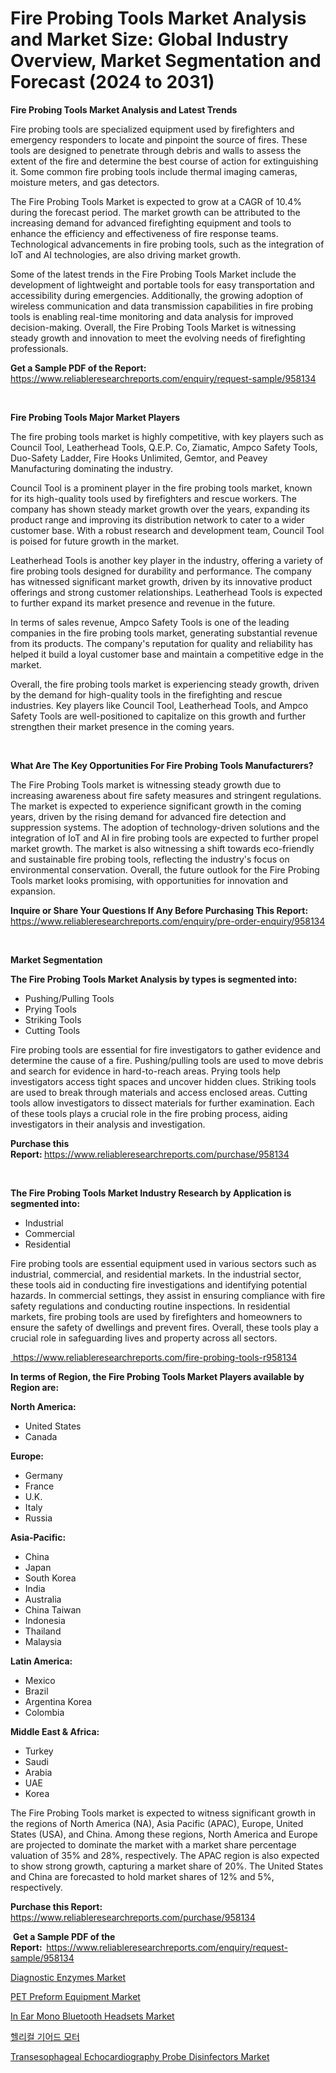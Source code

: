 <p><h1>Fire Probing Tools Market Analysis and Market Size: Global Industry Overview, Market Segmentation and Forecast (2024 to 2031)</h1></p><p><strong>Fire Probing Tools Market Analysis and Latest Trends</strong></p>
<p><p>Fire probing tools are specialized equipment used by firefighters and emergency responders to locate and pinpoint the source of fires. These tools are designed to penetrate through debris and walls to assess the extent of the fire and determine the best course of action for extinguishing it. Some common fire probing tools include thermal imaging cameras, moisture meters, and gas detectors.</p><p>The Fire Probing Tools Market is expected to grow at a CAGR of 10.4% during the forecast period. The market growth can be attributed to the increasing demand for advanced firefighting equipment and tools to enhance the efficiency and effectiveness of fire response teams. Technological advancements in fire probing tools, such as the integration of IoT and AI technologies, are also driving market growth.</p><p>Some of the latest trends in the Fire Probing Tools Market include the development of lightweight and portable tools for easy transportation and accessibility during emergencies. Additionally, the growing adoption of wireless communication and data transmission capabilities in fire probing tools is enabling real-time monitoring and data analysis for improved decision-making. Overall, the Fire Probing Tools Market is witnessing steady growth and innovation to meet the evolving needs of firefighting professionals.</p></p>
<p><strong>Get a Sample PDF of the Report:&nbsp;</strong> <a href="https://www.reliableresearchreports.com/enquiry/request-sample/958134">https://www.reliableresearchreports.com/enquiry/request-sample/958134</a></p>
<p>&nbsp;</p>
<p><strong>Fire Probing Tools Major Market Players</strong></p>
<p><p>The fire probing tools market is highly competitive, with key players such as Council Tool, Leatherhead Tools, Q.E.P. Co, Ziamatic, Ampco Safety Tools, Duo-Safety Ladder, Fire Hooks Unlimited, Gemtor, and Peavey Manufacturing dominating the industry.</p><p>Council Tool is a prominent player in the fire probing tools market, known for its high-quality tools used by firefighters and rescue workers. The company has shown steady market growth over the years, expanding its product range and improving its distribution network to cater to a wider customer base. With a robust research and development team, Council Tool is poised for future growth in the market.</p><p>Leatherhead Tools is another key player in the industry, offering a variety of fire probing tools designed for durability and performance. The company has witnessed significant market growth, driven by its innovative product offerings and strong customer relationships. Leatherhead Tools is expected to further expand its market presence and revenue in the future.</p><p>In terms of sales revenue, Ampco Safety Tools is one of the leading companies in the fire probing tools market, generating substantial revenue from its products. The company's reputation for quality and reliability has helped it build a loyal customer base and maintain a competitive edge in the market.</p><p>Overall, the fire probing tools market is experiencing steady growth, driven by the demand for high-quality tools in the firefighting and rescue industries. Key players like Council Tool, Leatherhead Tools, and Ampco Safety Tools are well-positioned to capitalize on this growth and further strengthen their market presence in the coming years.</p></p>
<p>&nbsp;</p>
<p><strong>What Are The Key Opportunities For Fire Probing Tools Manufacturers?</strong></p>
<p><p>The Fire Probing Tools market is witnessing steady growth due to increasing awareness about fire safety measures and stringent regulations. The market is expected to experience significant growth in the coming years, driven by the rising demand for advanced fire detection and suppression systems. The adoption of technology-driven solutions and the integration of IoT and AI in fire probing tools are expected to further propel market growth. The market is also witnessing a shift towards eco-friendly and sustainable fire probing tools, reflecting the industry's focus on environmental conservation. Overall, the future outlook for the Fire Probing Tools market looks promising, with opportunities for innovation and expansion.</p></p>
<p><strong>Inquire or Share Your Questions If Any Before Purchasing This Report:</strong> <a href="https://www.reliableresearchreports.com/enquiry/pre-order-enquiry/958134">https://www.reliableresearchreports.com/enquiry/pre-order-enquiry/958134</a></p>
<p>&nbsp;</p>
<p><strong>Market Segmentation</strong></p>
<p><strong>The Fire Probing Tools Market Analysis by types is segmented into:</strong></p>
<p><ul><li>Pushing/Pulling Tools</li><li>Prying Tools</li><li>Striking Tools</li><li>Cutting Tools</li></ul></p>
<p><p>Fire probing tools are essential for fire investigators to gather evidence and determine the cause of a fire. Pushing/pulling tools are used to move debris and search for evidence in hard-to-reach areas. Prying tools help investigators access tight spaces and uncover hidden clues. Striking tools are used to break through materials and access enclosed areas. Cutting tools allow investigators to dissect materials for further examination. Each of these tools plays a crucial role in the fire probing process, aiding investigators in their analysis and investigation.</p></p>
<p><strong>Purchase this Report:&nbsp;</strong><a href="https://www.reliableresearchreports.com/purchase/958134">https://www.reliableresearchreports.com/purchase/958134</a></p>
<p>&nbsp;</p>
<p><strong>The Fire Probing Tools Market Industry Research by Application is segmented into:</strong></p>
<p><ul><li>Industrial</li><li>Commercial</li><li>Residential</li></ul></p>
<p><p>Fire probing tools are essential equipment used in various sectors such as industrial, commercial, and residential markets. In the industrial sector, these tools aid in conducting fire investigations and identifying potential hazards. In commercial settings, they assist in ensuring compliance with fire safety regulations and conducting routine inspections. In residential markets, fire probing tools are used by firefighters and homeowners to ensure the safety of dwellings and prevent fires. Overall, these tools play a crucial role in safeguarding lives and property across all sectors.</p></p>
<p><a href="https://www.reliableresearchreports.com/fire-probing-tools-r958134">&nbsp;https://www.reliableresearchreports.com/fire-probing-tools-r958134</a></p>
<p><strong>In terms of Region, the Fire Probing Tools Market Players available by Region are:</strong></p>
<p>
    <p> <strong> North America: </strong>
        <ul>
            <li>United States</li>
            <li>Canada</li>
        </ul>
        </p> 
    <p> <strong> Europe: </strong>
        <ul>
            <li>Germany</li>
            <li>France</li>
            <li>U.K.</li>
            <li>Italy</li>
            <li>Russia</li>
        </ul>
        </p> 
    <p> <strong> Asia-Pacific: </strong>
        <ul>
            <li>China</li>
            <li>Japan</li>
            <li>South Korea</li>
            <li>India</li>
            <li>Australia</li>
            <li>China Taiwan</li>
            <li>Indonesia</li>
            <li>Thailand</li>
            <li>Malaysia</li>
        </ul>
        </p> 
    <p> <strong> Latin America: </strong>
        <ul>
            <li>Mexico</li>
            <li>Brazil</li>
            <li>Argentina Korea</li>
            <li>Colombia</li>
        </ul>
        </p> 
    <p> <strong> Middle East & Africa: </strong>
        <ul>
            <li>Turkey</li>
            <li>Saudi</li>
            <li>Arabia</li>
            <li>UAE</li>
            <li>Korea</li>
        </ul>
    </p>
    </p>
<p><p>The Fire Probing Tools market is expected to witness significant growth in the regions of North America (NA), Asia Pacific (APAC), Europe, United States (USA), and China. Among these regions, North America and Europe are projected to dominate the market with a market share percentage valuation of 35% and 28%, respectively. The APAC region is also expected to show strong growth, capturing a market share of 20%. The United States and China are forecasted to hold market shares of 12% and 5%, respectively.</p></p>
<p><strong>Purchase this Report: </strong><a href="https://www.reliableresearchreports.com/purchase/958134">https://www.reliableresearchreports.com/purchase/958134</a></p>
<p>&nbsp;<strong>Get a Sample PDF of the Report:&nbsp;&nbsp;</strong><a href="https://www.reliableresearchreports.com/enquiry/request-sample/958134">https://www.reliableresearchreports.com/enquiry/request-sample/958134</a></p>
<p><strong></strong></p>
<p><p><a href="https://github.com/provorikovar/Market-Research-Report-List-6/blob/main/diagnostic-enzymes-market.md">Diagnostic Enzymes Market</a></p><p><a href="https://github.com/CliffMedina6/Market-Research-Report-List-6/blob/main/pet-preform-equipment-market.md">PET Preform Equipment Market</a></p><p><a href="https://issuu.com/reportprime-2/docs/in-ear-mono-bluetooth-headsets-mark_76a0d7a952f7af">In Ear Mono Bluetooth Headsets Market</a></p><p><a href="https://medium.com/@gabrielblanda5656/%ED%97%AC%EB%A6%AC%EC%BB%AC-%EA%B8%B0%EC%96%B4-%EB%AA%A8%ED%84%B0-%EC%8B%9C%EC%9E%A5-%EC%A0%90%EC%9C%A0%EC%9C%A8-%EB%B0%8F-%EC%8B%9C%EC%9E%A5-%EB%B6%84%EC%84%9D-%EC%84%B1%EC%9E%A5-%ED%8A%B8%EB%A0%8C%EB%93%9C-%EB%B0%8F-2024%EB%85%84%EB%B6%80%ED%84%B0-2031%EB%85%84%EA%B9%8C%EC%A7%80%EC%9D%98-%EC%98%88%EC%B8%A1-afa4e6e65045">헬리컬 기어드 모터</a></p><p><a href="https://issuu.com/reportprime-2/docs/transesophageal-echocardiography-pr_696ae801850985">Transesophageal Echocardiography Probe Disinfectors Market</a></p></p>
